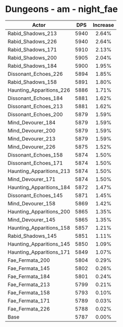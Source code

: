 # Dungeons - am - night_fae
| Actor | DPS | Increase |
|---|:---:|:---:|
|Rabid_Shadows_213|5940|2.64%|
|Rabid_Shadows_226|5940|2.64%|
|Rabid_Shadows_171|5910|2.13%|
|Rabid_Shadows_200|5905|2.04%|
|Rabid_Shadows_184|5900|1.95%|
|Dissonant_Echoes_226|5894|1.85%|
|Rabid_Shadows_158|5891|1.80%|
|Haunting_Apparitions_226|5886|1.71%|
|Dissonant_Echoes_184|5881|1.62%|
|Dissonant_Echoes_213|5881|1.62%|
|Dissonant_Echoes_200|5879|1.59%|
|Mind_Devourer_184|5879|1.59%|
|Mind_Devourer_200|5879|1.59%|
|Mind_Devourer_213|5879|1.59%|
|Mind_Devourer_226|5875|1.52%|
|Dissonant_Echoes_158|5874|1.50%|
|Dissonant_Echoes_171|5874|1.50%|
|Haunting_Apparitions_213|5874|1.50%|
|Mind_Devourer_171|5874|1.50%|
|Haunting_Apparitions_184|5872|1.47%|
|Dissonant_Echoes_145|5871|1.45%|
|Mind_Devourer_158|5869|1.42%|
|Haunting_Apparitions_200|5865|1.35%|
|Mind_Devourer_145|5865|1.35%|
|Haunting_Apparitions_158|5857|1.21%|
|Rabid_Shadows_145|5851|1.11%|
|Haunting_Apparitions_145|5850|1.09%|
|Haunting_Apparitions_171|5849|1.07%|
|Fae_Fermata_200|5804|0.29%|
|Fae_Fermata_145|5802|0.26%|
|Fae_Fermata_184|5801|0.24%|
|Fae_Fermata_213|5799|0.21%|
|Fae_Fermata_158|5793|0.10%|
|Fae_Fermata_171|5789|0.03%|
|Fae_Fermata_226|5788|0.02%|
|Base|5787|0.00%|
